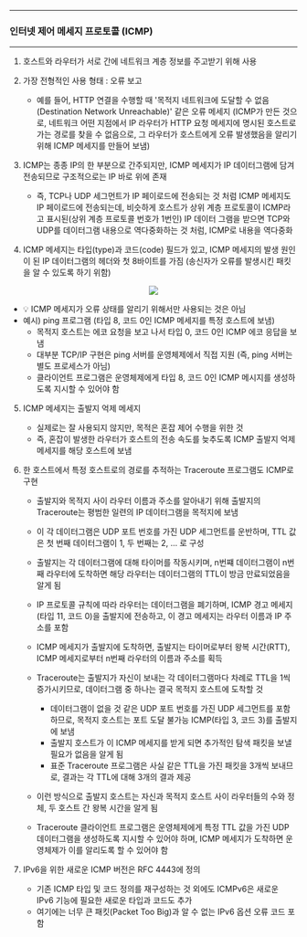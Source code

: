 -----
### 인터넷 제어 메세지 프로토콜 (ICMP)
-----
1. 호스트와 라우터가 서로 간에 네트워크 계층 정보를 주고받기 위해 사용
2. 가장 전형적인 사용 형태 : 오류 보고
   - 예를 들어, HTTP 연결을 수행할 때 '목적지 네트워크에 도달할 수 없음(Destination Network Unreachable)' 같은 오류 메세지 (ICMP가 만든 것으로, 네트워크 어떤 지점에서 IP 라우터가 HTTP 요청 메세지에 명시된 호스트로 가는 경로를 찾을 수 없음으로, 그 라우터가 호스트에게 오류 발생했음을 알리기 위해 ICMP 메세지를 만들어 보냄)

3. ICMP는 종종 IP의 한 부분으로 간주되지만, ICMP 메세지가 IP 데이터그램에 담겨 전송되므로 구조적으로는 IP 바로 위에 존재
   - 즉, TCP나 UDP 세그먼트가 IP 페이로드에 전송되는 것 처럼 ICMP 메세지도 IP 페이로드에 전송되는데, 비슷하게 호스트가 상위 계층 프로토콜이 ICMP라고 표시된(상위 계층 프로토콜 번호가 1번인) IP 데이터 그램을 받으면 TCP와 UDP를 데이터그램 내용으로 역다중화하는 것 처럼, ICMP로 내용을 역다중화

4. ICMP 메세지는 타입(type)과 코드(code) 필드가 있고, ICMP 메세지의 발생 원인이 된 IP 데이터그램의 헤더와 첫 8바이트를 가짐 (송신자가 오류를 발생시킨 패킷을 알 수 있도록 하기 위함)
<div align="center">
<img src="https://github.com/user-attachments/assets/2e513d01-811b-43bc-88eb-d4560a85c80b">
</div>

  - 💡 ICMP 메세지가 오류 상태를 알리기 위해서만 사용되는 것은 아님
  - 예시) ping 프로그램 (타입 8, 코드 0인 ICMP 메세지를 특정 호스트에 보냄)
    + 목적지 호스트는 에코 요청을 보고 나서 타입 0, 코드 0인 ICMP 에코 응답을 보냄
    + 대부분 TCP/IP 구현은 ping 서버를 운영체제에서 직접 지원 (즉, ping 서버는 별도 프로세스가 아님)
    + 클라이언트 프로그램은 운영체제에게 타입 8, 코드 0인 ICMP 메시지를 생성하도록 지시할 수 있어야 함

5. ICMP 메세지는 출발지 억제 메세지
   - 실제로는 잘 사용되지 않지만, 목적은 혼잡 제어 수행을 위한 것
   - 즉, 혼잡이 발생한 라우터가 호스트의 전송 속도를 늦추도록 ICMP 출발지 억제 메세지를 해당 호스트에 보냄

6. 한 호스트에서 특정 호스트로의 경로를 추적하는 Traceroute 프로그램도 ICMP로 구현
   - 출발지와 목적지 사이 라우터 이름과 주소를 알아내기 위해 출발지의 Traceroute는 평범한 일련의 IP 데이터그램을 목적지에 보냄
   - 이 각 데이터그램은 UDP 포트 번호를 가진 UDP 세그먼트를 운반하며, TTL 값은 첫 번째 데이터그램이 1, 두 번째는 2, ... 로 구성
   - 출발지는 각 데이터그램에 대해 타이머를 작동시키며, n번쨰 데이터그램이 n번째 라우터에 도착하면 해당 라우터는 데이터그램의 TTL이 방금 만료되었음을 알게 됨
   - IP 프로토콜 규칙에 따라 라우터는 데이터그램을 폐기하며, ICMP 경고 메세지(타입 11, 코드 0)을 출발지에 전송하고, 이 경고 메세지는 라우터 이름과 IP 주소를 포함
   - ICMP 메세지가 출발지에 도착하면, 출발지는 타이머로부터 왕복 시간(RTT), ICMP 메세지로부터 n번째 라우터의 이름과 주소를 획득
   - Traceroute는 출발지가 자신이 보내는 각 데이터그램마다 차례로 TTL을 1씩 증가시키므로, 데이터그램 중 하나는 결국 목적지 호스트에 도착할 것
     + 데이터그램이 없을 것 같은 UDP 포트 번호를 가진 UDP 세그먼트를 포함하므로, 목적지 호스트는 포트 도달 불가능 ICMP(타입 3, 코드 3)를 출발지에 보냄
     + 출발지 호스트가 이 ICMP 메세지를 받게 되면 추가적인 탐색 패킷을 보낼 필요가 없음을 알게 됨
     + 표준 Traceroute 프로그램은 사실 같은 TTL을 가진 패킷을 3개씩 보내므로, 결과는 각 TTL에 대해 3개의 결과 제공

   - 이런 방식으로 출발지 호스트는 자신과 목적지 호스트 사이 라우터들의 수와 정체, 두 호스트 간 왕복 시간을 알게 됨
   - Traceroute 클라이언트 프로그램은 운영체제에게 특정 TTL 값을 가진 UDP 데이터그램을 생성하도록 지시할 수 있어야 하며, ICMP 메세지가 도착하면 운영체제가 이를 알리도록 할 수 있어야 함

  7. IPv6을 위한 새로운 ICMP 버전은 RFC 4443에 정의
     - 기존 ICMP 타입 및 코드 정의를 재구성하는 것 외에도 ICMPv6은 새로운 IPv6 기능에 필요한 새로운 타입과 코드도 추가
     - 여기에는 너무 큰 패킷(Packet Too Big)과 알 수 없는 IPv6 옵션 오류 코드 포함
